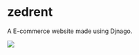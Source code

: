 # zedrent
A E-commerce website made using Djnago.



<img src="https://github.com/KishanMishra1/Datasets-Here/blob/main/Screenshot%202022-05-05%20at%207.37.13%20AM.png?raw=true">
